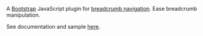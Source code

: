 A [Bootstrap](http://twitter.github.com/bootstrap/) JavaScript plugin for [breadcrumb navigation](http://twitter.github.com/bootstrap/#navigation).
Ease breadcrumb manipulation.

See documentation and sample [here](http://jeluard.github.com/bootstrap-breadcrumb/).
